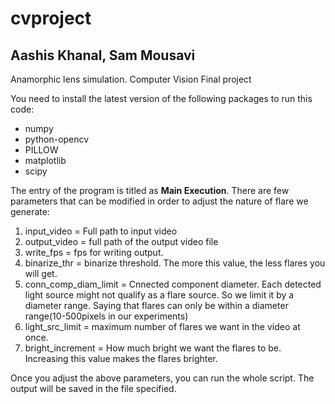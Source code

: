 # cvproject
## Aashis Khanal, Sam Mousavi
Anamorphic lens simulation.
Computer Vision Final project

You need to install the latest version of the following packages to run this code:
- numpy
- python-opencv
- PILLOW
- matplotlib
- scipy 

The entry of the program is titled as <b>Main Execution</b>. 
There are few parameters that can be modified in order to adjust the nature of flare we generate:
1. input_video = Full path to input video
2. output_video = full path of the output video file
3. write_fps = fps for writing output.
4. binarize_thr = binarize threshold. The more this value, the less flares you will get.
5. conn_comp_diam_limit = Cnnected component diameter. Each detected light source might not qualify as a flare source. So we  limit it by a diameter range. Saying that flares can only be within a diameter range(10-500pixels in our experiments)
6. light_src_limit = maximum number of flares we want in the video at once.
7. bright_increment = How much bright we want the flares to be. Increasing this value makes the flares brighter.

Once you adjust the above parameters, you can run the whole script. The output will be saved in the file specified.
